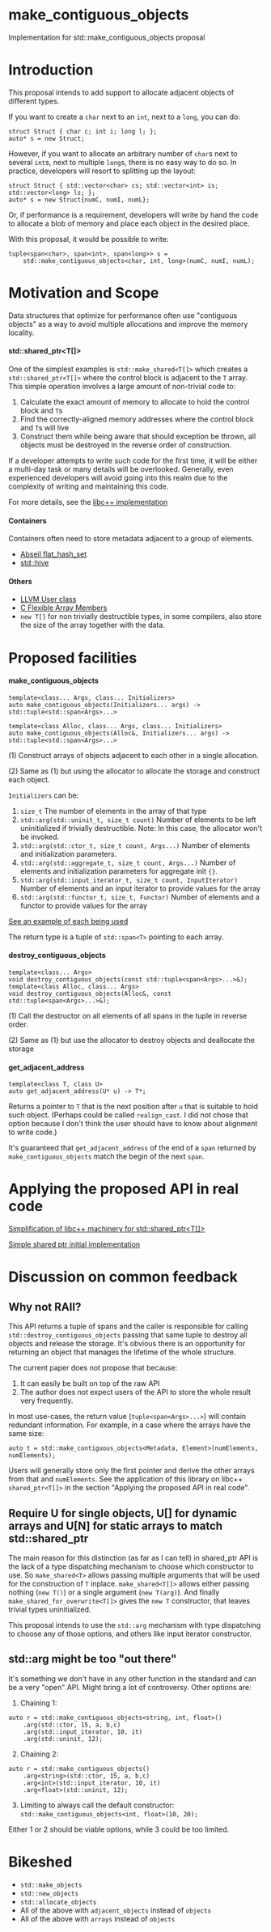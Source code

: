 # make_contiguous_objects
Implementation for std::make_contiguous_objects proposal


# Introduction

This proposal intends to add support to allocate adjacent objects of different types.

If you want to create a `char` next to an `int`, next to a `long`, you can do:
```
struct Struct { char c; int i; long l; };
auto* s = new Struct;
```

However, if you want to allocate an arbitrary number of `char`s next to several `int`s, next to multiple `long`s, there is no easy way to do so.
In practice, developers will resort to splitting up the layout:

```
struct Struct { std::vector<char> cs; std::vector<int> is; std::vector<long> ls; };
auto* s = new Struct{numC, numI, numL};
```
Or, if performance is a requirement, developers will write by hand the code to allocate a blob of memory and place each object in the desired place.

With this proposal, it would be possible to write:
```
tuple<span<char>, span<int>, span<long>> s =
    std::make_contiguous_objects<char, int, long>(numC, numI, numL);
```

# Motivation and Scope

Data structures that optimize for performance often use "contiguous objects" as a way to avoid multiple allocations and improve the memory locality.

#### std::shared_ptr<T[]>
One of the simplest examples is `std::make_shared<T[]>` which creates a `std::shared_ptr<T[]>` where the control block is adjacent to the `T` array.
This simple operation involves a large amount of non-trivial code to:
1. Calculate the exact amount of memory to allocate to hold the control block and `T`s
2. Find the correctly-aligned memory addresses where the control block and  `T`s will live
3. Construct them while being aware that should exception be thrown, all objects must be destroyed in the reverse order of construction.

If a developer attempts to write such code for the first time, it will be either a multi-day task or many details will be overlooked.
Generally, even experienced developers will avoid going into this realm due to the complexity of writing and maintaining this code.

For more details, see the [libc++ implementation](https://github.com/llvm/llvm-project/blob/2f887c9a760dfdffa584ce84361912fe122ad79f/libcxx/include/__memory/shared_ptr.h#L1139)

#### Containers

Containers often need to store metadata adjacent to a group of elements.

- [Abseil flat_hash_set](https://github.com/abseil/abseil-cpp/blob/d8933b836b1e1aac982b1dd42cc6ac1343a878d5/absl/container/internal/raw_hash_set.h#L1342)
- [std::hive](https://github.com/mattreecebentley/plf_hive/blob/8c2bf6d9606df1d76900751ffffc472e994b529b/plf_hive.h#L174)

#### Others

- [LLVM User class](https://github.com/llvm/llvm-project/blob/1597e5e6932b944c2c382a138e76b757da56b200/llvm/include/llvm/IR/User.h#L63)
- [C Flexible Array Members](https://en.wikipedia.org/wiki/Flexible_array_member)
- `new T[]` for non trivially destructible types, in some compilers, also store the size of the array together with the data.

# Proposed facilities

#### make_contiguous_objects
```
template<class... Args, class... Initializers>
auto make_contiguous_objects(Initializers... args) -> std::tuple<std::span<Args>...>

template<class Alloc, class... Args, class... Initializers>
auto make_contiguous_objects(Alloc&, Initializers... args) -> std::tuple<std::span<Args>...>
```
(1) Construct arrays of objects adjacent to each other in a single allocation.

(2) Same as (1) but using the allocator to allocate the storage and construct each object.

`Initializers` can be:
1. `size_t`
    The number of elements in the array of that type
2. `std::arg(std::uninit_t, size_t count)`
    Number of elements to be left uninitialized if trivially destructible.
    Note: In this case, the allocator won't be invoked.
3. `std::arg(std::ctor_t, size_t count, Args...)`
    Number of elements and initialization parameters.
4. `std::arg(std::aggregate_t, size_t count, Args...)`
    Number of elements and initialization parameters for aggregate init `{}`.
5. `std::arg(std::input_iterator_t, size_t count, InputIterator)`
    Number of elements and an input iterator to provide values for the array
6. `std::arg(std::functor_t, size_t, Functor)`
    Number of elements and a functor to provide values for the array

[See an example of each being used](https://github.com/brenoguim/make_contiguous_objects/blob/6bbd8ca8f6f4fb5e5c21fb3d1b5442d1dd2a8978/tests/unit/basic.test.cpp#L91)

The return type is a tuple of `std::span<T>` pointing to each array.

#### destroy_contiguous_objects
```
template<class... Args>
void destroy_contiguous_objects(const std::tuple<span<Args>...>&);
template<class Alloc, class... Args>
void destroy_contiguous_objects(Alloc&, const std::tuple<span<Args>...>&);
```
(1) Call the destructor on all elements of all spans in the tuple in reverse order.

(2) Same as (1) but use the allocator to destroy objects and deallocate the storage


#### get_adjacent_address
```
template<class T, class U>
auto get_adjacent_address(U* u) -> T*;
```
Returns a pointer to `T` that is the next position after `u` that is suitable to hold such object.
(Perhaps could be called `realign_cast`. I did not chose that option because I don't think the user should have to know about alignment to write code.)

It's guaranteed that `get_adjacent_address` of the end of a `span` returned by `make_contiguous_objects` match the begin of the next `span`.

# Applying the proposed API in real code

[Simplification of libc++ machinery for std::shared_ptr<T[]>](https://github.com/llvm/llvm-project/compare/main...brenoguim:llvm-project:breno.mco?diff=split#diff-19c001df6058f7f3e4c8d1cd2856da344c1bfc52a06b8c144540b0d4cc99ff1d)


[Simple shared ptr initial implementation](https://github.com/brenoguim/make_contiguous_objects/blob/main/tests/unit/shared_array.test.cpp)

# Discussion on common feedback

## Why not RAII?

This API returns a tuple of spans and the caller is responsible for calling `std::destroy_contiguous_objects` passing that same tuple to destroy all objects and release the storage.
It's obvious there is an opportunity for returning an object that manages the lifetime of the whole structure.

The current paper does not propose that because:
1. It can easily be built on top of the raw API
2. The author does not expect users of the API to store the whole result very frequently.

In most use-cases, the return value (`tuple<span<Args>...>`) will contain redundant information. For example, in a case where the arrays have the same size:
```
auto t = std::make_contiguous_objects<Metadata, Element>(numElements, numElements);
```
Users will generally store only the first pointer and derive the other arrays from that and `numElements`.
See the application of this library on libc++ `shared_ptr<T[]>` in the section "Applying the proposed API in real code".

## Require U for single objects, U[] for dynamic arrays and U[N] for static arrays to match std::shared_ptr

The main reason for this distinction (as far as I can tell) in shared_ptr API is the lack of a type dispatching mechanism to choose which constructor to use.
So `make_shared<T>` allows passing multiple arguments that will be used for the construction of `T` inplace.
`make_shared<T[]>` allows either passing nothing (`new T()`) or a single argument (`new T(arg)`).
And finally `make_shared_for_overwrite<T[]>` gives the `new T` constructor, that leaves trivial types uninitialized.

This proposal intends to use the `std::arg` mechanism with type dispatching to choose any of those options, and others like input iterator constructor.

## std::arg might be too "out there"

It's something we don't have in any other function in the standard and can be a very "open" API. Might bring a lot of controversy.
Other options are:
1. Chaining 1:
```
auto r = std::make_contiguous_objects<string, int, float>()
    .arg(std::ctor, 15, a, b,c)
    .arg(std::input_iterator, 10, it)
    .arg(std::uninit, 12);
```
2. Chaining 2:
```
auto r = std::make_contiguous_objects()
    .arg<string>(std::ctor, 15, a, b,c)
    .arg<int>(std::input_iterator, 10, it)
    .arg<float>(std::uninit, 12);
```
3. Limiting to always call the default constructor: `std::make_contiguous_objects<int, float>(10, 20);`

Either 1 or 2 should be viable options, while 3 could be too limited.


# Bikeshed

- `std::make_objects`
- `std::new_objects`
- `std::allocate_objects`
- All of the above with `adjacent_objects` instead of `objects`
- All of the above with `arrays` instead of `objects`
